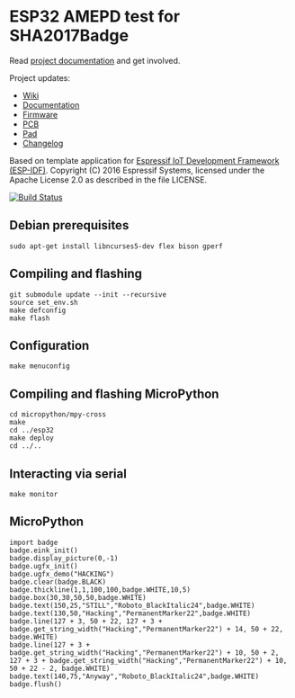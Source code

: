 ESP32 AMEPD test for SHA2017Badge
=================================

Read [project documentation](https://orga.sha2017.org/index.php/Projects:Badge) and get involved.

Project updates:

* [Wiki](https://wiki.sha2017.org/w/Projects:Badge)
* [Documentation](https://wiki.sha2017.org/w/Projects:Badge/Documentation)
* [Firmware](https://github.com/SHA2017-badge/Firmware)
* [PCB](https://github.com/SHA2017-badge/PCB)
* [Pad](https://pad.sha2017.org/p/badge)
* [Changelog](CHANGELOG.md)

Based on template application for [Espressif IoT Development Framework (ESP-IDF)](https://github.com/espressif/esp-idf
). Copyright (C) 2016 Espressif Systems, licensed under the Apache License 2.0 as described in the file LICENSE.

[![Build Status](https://travis-ci.org/SHA2017-badge/Firmware.svg?branch=master)](https://travis-ci.org/SHA2017-badge/Firmware)

Debian prerequisites
--------------------

```
sudo apt-get install libncurses5-dev flex bison gperf
```

Compiling and flashing
----------------------

```
git submodule update --init --recursive
source set_env.sh
make defconfig
make flash
```

Configuration
-------------
```
make menuconfig
```

Compiling and flashing MicroPython
----------------------------------

```
cd micropython/mpy-cross
make
cd ../esp32
make deploy
cd ../..
```

Interacting via serial
----------------------
```
make monitor
```

MicroPython
-----------
```
import badge
badge.eink_init()
badge.display_picture(0,-1)
badge.ugfx_init()
badge.ugfx_demo("HACKING")
badge.clear(badge.BLACK)
badge.thickline(1,1,100,100,badge.WHITE,10,5)
badge.box(30,30,50,50,badge.WHITE)
badge.text(150,25,"STILL","Roboto_BlackItalic24",badge.WHITE)
badge.text(130,50,"Hacking","PermanentMarker22",badge.WHITE)
badge.line(127 + 3, 50 + 22, 127 + 3 + badge.get_string_width("Hacking","PermanentMarker22") + 14, 50 + 22, badge.WHITE)
badge.line(127 + 3 + badge.get_string_width("Hacking","PermanentMarker22") + 10, 50 + 2, 127 + 3 + badge.get_string_width("Hacking","PermanentMarker22") + 10, 50 + 22 - 2, badge.WHITE)
badge.text(140,75,"Anyway","Roboto_BlackItalic24",badge.WHITE)
badge.flush()
```
